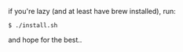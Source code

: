 if you're lazy (and at least have brew installed), run:
```
$ ./install.sh
```
and hope for the best..
